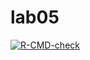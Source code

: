 # lab05

  <!-- badges: start -->
  [![R-CMD-check](https://github.com/umair1422/lab05/actions/workflows/R-CMD-check.yaml/badge.svg)](https://github.com/umair1422/lab05/actions/workflows/R-CMD-check.yaml)
  <!-- badges: end -->
